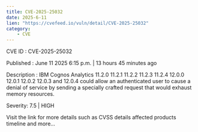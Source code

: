 ```yaml
---
title: CVE-2025-25032
date: 2025-6-11
lien: "https://cvefeed.io/vuln/detail/CVE-2025-25032"
category:
    - CVE
---
```


CVE ID : CVE-2025-25032

Published :  June 11
2025
6:15 p.m. | 13 hours
45 minutes ago

Description : IBM Cognos Analytics 11.2.0
11.2.1
11.2.2
11.2.3
11.2.4
12.0.0
12.0.1
12.0.2
12.0.3
and 12.0.4 could allow an authenticated user to cause a denial of service by sending a specially crafted request that would exhaust memory resources.

Severity: 7.5 | HIGH

Visit the link for more details
such as CVSS details
affected products
timeline
and more...
